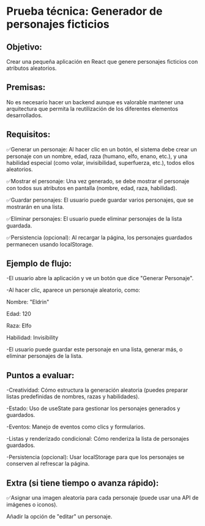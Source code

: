 # Prueba técnica: Generador de personajes ficticios

## Objetivo:
Crear una pequeña aplicación en React que genere personajes ficticios con atributos aleatorios.

## Premisas:
No es necesario hacer un backend aunque es valorable mantener una arquitectura que permita la reutilización de los diferentes elementos desarrollados.

## Requisitos:
✅Generar un personaje: Al hacer clic en un botón, el sistema debe crear un personaje con un nombre, edad, raza (humano, elfo, enano, etc.), y una habilidad especial (como volar, invisibilidad, superfuerza, etc.), todos ellos aleatorios.

✅Mostrar el personaje: Una vez generado, se debe mostrar el personaje con todos sus atributos en pantalla (nombre, edad, raza, habilidad).

✅Guardar personajes: El usuario puede guardar varios personajes, que se mostrarán en una lista.

✅Eliminar personajes: El usuario puede eliminar personajes de la lista guardada.

✅Persistencia (opcional): Al recargar la página, los personajes guardados permanecen usando localStorage.


## Ejemplo de flujo:
-El usuario abre la aplicación y ve un botón que dice "Generar Personaje".

-Al hacer clic, aparece un personaje aleatorio, como:

  Nombre: "Eldrin"
  
  Edad: 120
  
  Raza: Elfo
  
  Habilidad: Invisibility
  
-El usuario puede guardar este personaje en una lista, generar más, o eliminar personajes de la lista.

## Puntos a evaluar:
-Creatividad: Cómo estructura la generación aleatoria (puedes preparar listas predefinidas de nombres, razas y habilidades).

-Estado: Uso de useState para gestionar los personajes generados y guardados.

-Eventos: Manejo de eventos como clics y formularios.

-Listas y renderizado condicional: Cómo renderiza la lista de personajes guardados.

-Persistencia (opcional): Usar localStorage para que los personajes se conserven al refrescar la página.

## Extra (si tiene tiempo o avanza rápido):
✅Asignar una imagen aleatoria para cada personaje (puede usar una API de imágenes o iconos).

Añadir la opción de "editar" un personaje.

